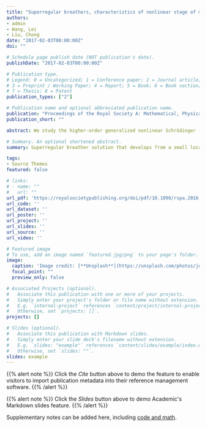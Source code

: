 ```yaml
---
title: "Superregular breathers, characteristics of nonlinear stage of modulation instability induced by higher-order effects"
authors:
- admin
- Wang, Lei
- Liu, Chong
date: "2017-02-03T00:00:00Z"
doi: ""

# Schedule page publish date (NOT publication's date).
publishDate: "2017-02-03T00:00:00Z"

# Publication type.
# Legend: 0 = Uncategorized; 1 = Conference paper; 2 = Journal article;
# 3 = Preprint / Working Paper; 4 = Report; 5 = Book; 6 = Book section;
# 7 = Thesis; 8 = Patent
publication_types: ["2"]

# Publication name and optional abbreviated publication name.
publication: "Proceedings of the Royal Society A: Mathematical, Physical and Engineering Sciences"
publication_short: ""

abstract: We study the higher-order generalized nonlinear Schrödinger (NLS) equation describing the propagation of ultrashort optical pulse in optical ﬁbres. By using Darboux transformation, we derive the superregular breather solution that develops from a small localized perturbation. This type of solution can be used to characterize the nonlinear stage of the modulation instability (MI) of the condensate. In particular, we show some novel characteristics of the nonlinear stage of MI arising from higherorder effects: (i) coexistence of a quasi-Akhmediev breather and a multipeak soliton; (ii) two multipeak solitons propagation in opposite directions; (iii) a beating pattern followed by two multipeak solitons in the same direction. It is found that these patterns generated from a small localized perturbation do not have the analogues in the standard NLS equation. Our results enrich Zakharov’s theory of superregular breathers and could provide helpful insight on the nonlinear stage of MI in presence of the higherorder effects.

# Summary. An optional shortened abstract.
summary: Superregular breather solution that develops from a small localized perturbation based on the higher-order generalized nonlinear Schrödinger (NLS) equation.

tags:
- Source Themes
featured: false

# links:
# - name: ""
#   url: ""
url_pdf: 'https://royalsocietypublishing.org/doi/pdf/10.1098/rspa.2016.0681'
url_code: ''
url_dataset: ''
url_poster: ''
url_project: ''
url_slides: ''
url_source: ''
url_video: ''

# Featured image
# To use, add an image named `featured.jpg/png` to your page's folder. 
image:
  caption: 'Image credit: [**Unsplash**](https://unsplash.com/photos/jdD8gXaTZsc)'
  focal_point: ""
  preview_only: false

# Associated Projects (optional).
#   Associate this publication with one or more of your projects.
#   Simply enter your project's folder or file name without extension.
#   E.g. `internal-project` references `content/project/internal-project/index.md`.
#   Otherwise, set `projects: []`.
projects: []

# Slides (optional).
#   Associate this publication with Markdown slides.
#   Simply enter your slide deck's filename without extension.
#   E.g. `slides: "example"` references `content/slides/example/index.md`.
#   Otherwise, set `slides: ""`.
slides: example
---
```


{{% alert note %}}
Click the *Cite* button above to demo the feature to enable visitors to import publication metadata into their reference management software.
{{% /alert %}}

{{% alert note %}}
Click the *Slides* button above to demo Academic's Markdown slides feature.
{{% /alert %}}

Supplementary notes can be added here, including [code and math](https://sourcethemes.com/academic/docs/writing-markdown-latex/).
